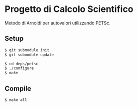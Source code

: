 # Progetto di Calcolo Scientifico

Metodo di Arnoldi per autovalori utilizzando PETSc.

## Setup

```bash
$ git submodule init
$ git submodule update

$ cd deps/petsc
$ ./configure
$ make
```

## Compile

```bash
$ make all
```